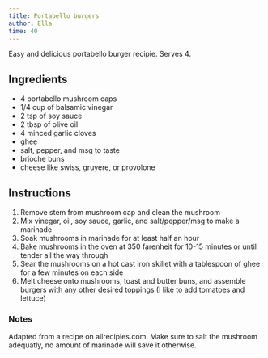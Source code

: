 ```yaml
---
title: Portabello burgers
author: Ella
time: 40
---
```


Easy and delicious portabello burger recipie. Serves 4. 

<section markdown="1">

## Ingredients

- 4 portabello mushroom caps
- 1/4 cup of balsamic vinegar
- 2 tsp of soy sauce
- 2 tbsp of olive oil
- 4 minced garlic cloves
- ghee 
- salt, pepper, and msg to taste
- brioche buns
- cheese like swiss, gruyere, or provolone

</section>

## Instructions

1. Remove stem from mushroom cap and clean the mushroom
2. Mix vinegar, oil, soy sauce, garlic, and salt/pepper/msg to make a marinade
3. Soak mushrooms in marinade for at least half an hour
4. Bake mushrooms in the oven at 350 farenheit for 10-15 minutes or until tender all the way through
5. Sear the mushrooms on a hot cast iron skillet with a tablespoon of ghee for a few minutes on each side 
6. Melt cheese onto mushrooms, toast and butter buns, and assemble burgers with any other desired toppings (I like to add tomatoes and lettuce)

### Notes
Adapted from a recipe on allrecipies.com. Make sure to salt the mushroom adequatly, no amount of marinade will save it otherwise. 
